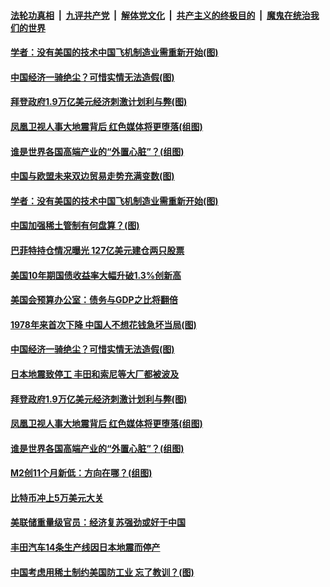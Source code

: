 ####  [法轮功真相](../../../../basic/blob/master/README.md?t=02181101) &nbsp;|&nbsp; [九评共产党](../../../../9ping.md/blob/master/README.md?t=02181101) &nbsp;|&nbsp; [解体党文化](../../../../jtdwh.md/blob/master/README.md?t=02181101)  &nbsp;|&nbsp; [共产主义的终极目的](../../../../gczydzjmd.md/blob/master/README.md?t=02181101) &nbsp;|&nbsp; [魔鬼在统治我们的世界](../../../../mgztzwmdsj.md/blob/master/README.md?t=02181101) 

#### [学者：没有美国的技术中国飞机制造业需重新开始(图)](../pages/p5/962877.md?t=02181101) 


#### [中国经济一骑绝尘？可惜实情无法造假(图)](../pages/p5/962842.md?t=02181101) 

#### [拜登政府1.9万亿美元经济刺激计划利与弊(图)](../pages/p5/962766.md?t=02181101) 

#### [凤凰卫视人事大地震背后 红色媒体将更堕落(组图)](../pages/p5/962785.md?t=02181101) 

#### [谁是世界各国高端产业的“外置心脏”？(组图)](../pages/p5/962775.md?t=02181101) 

#### [中国与欧盟未来双边贸易走势充满变数(图)](../pages/p5/962887.md?t=02181101) 

#### [学者：没有美国的技术中国飞机制造业需重新开始(图)](../pages/p5/962877.md?t=02181101) 


#### [中国加强稀土管制有何盘算？(图)](../pages/p5/962869.md?t=02181101) 

#### [巴菲特持仓情况曝光 127亿美元建仓两只股票](../pages/p5/962865.md?t=02181101) 

#### [美国10年期国债收益率大幅升破1.3%创新高](../pages/p5/962864.md?t=02181101) 

#### [美国会预算办公室：债务与GDP之比将翻倍](../pages/p5/962863.md?t=02181101) 

#### [1978年来首次下降 中国人不想花钱急坏当局(图)](../pages/p5/962847.md?t=02181101) 

#### [中国经济一骑绝尘？可惜实情无法造假(图)](../pages/p5/962842.md?t=02181101) 

#### [日本地震致停工 丰田和索尼等大厂都被波及](../pages/p5/962836.md?t=02181101) 

#### [拜登政府1.9万亿美元经济刺激计划利与弊(图)](../pages/p5/962766.md?t=02181101) 

#### [凤凰卫视人事大地震背后 红色媒体将更堕落(组图)](../pages/p5/962785.md?t=02181101) 

#### [谁是世界各国高端产业的“外置心脏”？(组图)](../pages/p5/962775.md?t=02181101) 

#### [M2创11个月新低：方向在哪？(组图)](../pages/p5/962770.md?t=02181101) 

#### [比特币冲上5万美元大关](../pages/p5/962754.md?t=02181101) 

#### [美联储重量级官员：经济复苏强劲或好于中国](../pages/p5/962752.md?t=02181101) 


#### [丰田汽车14条生产线因日本地震而停产](../pages/p5/962728.md?t=02181101) 

#### [中国考虑用稀土制约美国防工业 忘了教训？(图)](../pages/p5/962723.md?t=02181101) 


